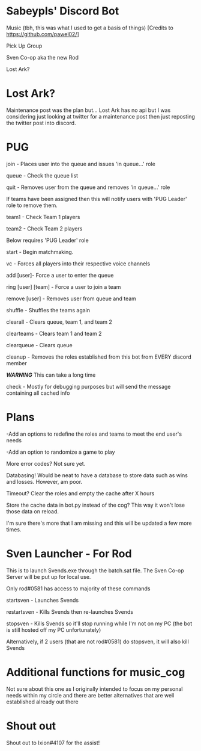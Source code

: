 # Sabeypls' Discord Bot
Music (tbh, this was what I used to get a basis of things) [Credits to https://github.com/pawel02/]

Pick Up Group

Sven Co-op aka the new Rod

Lost Ark?

# Lost Ark?
Maintenance post was the plan but... Lost Ark has no api but I was considering just looking at twitter
for a maintenance post then just reposting the twitter post into discord.

# PUG
join - Places user into the queue and issues 'in queue...' role

queue - Check the queue list

quit - Removes user from the queue and removes 'in queue...' role

If teams have been assigned then this will notify users with 'PUG Leader' role to remove them.

team1 - Check Team 1 players

team2 - Check Team 2 players

Below requires 'PUG Leader' role

start - Begin matchmaking.

vc - Forces all players into their respective voice channels

add [user]- Force a user to enter the queue

ring [user] [team] - Force a user to join a team

remove [user] - Removes user from queue and team

shuffle - Shuffles the teams again

clearall - Clears queue, team 1, and team 2

clearteams - Clears team 1 and team 2

clearqueue - Clears queue

cleanup - Removes the roles established from this bot from EVERY discord member

***WARNING*** This can take a long time

check - Mostly for debugging purposes but will send the message containing all cached info

# Plans

-Add an options to redefine the roles and teams to meet the end user's needs

-Add an option to randomize a game to play

More error codes? Not sure yet.

Databasing! Would be neat to have a database to store data such as wins and losses. However, am poor.

Timeout? Clear the roles and empty the cache after X hours

Store the cache data in bot.py instead of the cog? This way it won't lose those data on reload.

I'm sure there's more that I am missing and this will be updated a few more times.

# Sven Launcher - For Rod

This is to launch Svends.exe through the batch.sat file. The Sven Co-op Server will be put up for local use.

Only rod#0581 has access to majority of these commands

startsven - Launches Svends

restartsven - Kills Svends then re-launches Svends

stopsven - Kills Svends so it'll stop running while I'm not on my PC (the bot is still hosted off my PC unfortunately)

Alternatively, if 2 users (that are not rod#0581) do stopsven, it will also kill Svends

# Additional functions for music_cog
Not sure about this one as I originally intended to focus on my personal needs within my circle
and there are better alternatives that are well established already out there

# Shout out
Shout out to Ixion#4107 for the assist!
